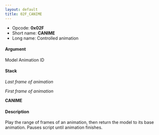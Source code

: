 ```yaml
---
layout: default
title: 02F_CANIME
---
```


-   Opcode: **0x02F**
-   Short name: **CANIME**
-   Long name: Controlled animation

#### Argument

Model Animation ID

#### Stack

  
*Last frame of animation*

*First frame of animation*

**CANIME**

#### Description

Play the range of frames of an animation, then return the model to its base animation. Pauses script until animation finishes.
